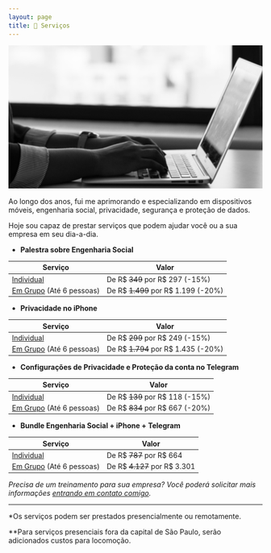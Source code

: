 ```yaml
---
layout: page
title: 🚧 Serviços
---
```


![Serviços](/images/at-work.png)

Ao longo dos anos, fui me aprimorando e especializando em dispositivos móveis, engenharia social, privacidade, segurança e proteção de dados.

Hoje sou capaz de prestar serviços que podem ajudar você ou a sua empresa em seu dia-a-dia.

- **Palestra sobre Engenharia Social**

| Serviço | Valor |
| ----------- | ----------- |
| [Individual]() | De R$ ~~349~~ por R$ 297 (-15%) |
| [Em Grupo]() (Até 6 pessoas) | De R$ ~~1.499~~ por R$ 1.199 (-20%) |

- **Privacidade no iPhone**

| Serviço | Valor |
| ----------- | ----------- |
| [Individual]() | De R$ ~~299~~ por R$ 249 (-15%) |
| [Em Grupo]() (Até 6 pessoas) | De R$ ~~1.794~~ por R$ 1.435 (-20%) |

- **Configurações de Privacidade e Proteção da conta no Telegram**

| Serviço | Valor |
| ----------- | ----------- |
| [Individual]() | De R$ ~~139~~ por R$ 118 (-15%) |
| [Em Grupo]() (Até 6 pessoas) | De R$ ~~834~~ por R$ 667 (-20%) |

- **Bundle Engenharia Social + iPhone + Telegram**

| Serviço | Valor |
| ----------- | ----------- |
| [Individual]() | De R$ ~~787~~ por R$ 664 |
| [Em Grupo]() (Até 6 pessoas) | De R$ ~~4.127~~ por R$ 3.301 |

_Precisa de um treinamento para sua empresa? Você poderá solicitar mais informações [entrando em contato comigo](https://gustavosaez.com.br)._
___
*Os serviços podem ser prestados presencialmente ou remotamente.

**Para serviços presenciais fora da capital de São Paulo, serão adicionados custos para locomoção.

<!--
___


## RSS Feeds (serviço descontinuado)

Com a necessidade de me manter informado sobre o mundo tecnológico, eu acompanhava diversos sites diariamente. Quando descobri o RSS, busquei por apps que pudessem agregá-los num só lugar.

Por anos usei o app [Reeder](https://apps.apple.com/br/app/reeder-5/id1529448980?l=en&mt=12), e comprei suas atualizações, mas com os Bots do Telegram, foi possível dar um passo além. Sem depender de terceiros, exceto o desenvolvedor que criou o bot principal (Obrigado, Gabriel.), criei meu próprio bot e um Feed RSS personalizado com as “minhas” notícias do mundo da tecnologia.

Se você quiser participar deste canal e se manter informado, com um valor bem pequeno, você receberá o link para entrar neste canal.

[Antes de assinar, conheça os feeds disponíveis no canal](https://github.com/gustavosaez/Rss2Telegram).

- **Feed RSS privado de Tecnologia (Somente no Telegram)** (serviço descontinuado)

| Serviço | Valor |
| ----------- | ----------- |
| [Compra Única]() | De R$ ~~16,90~~ por R$ 10,90 |

Você também pode querer adicionar outros sites ou até mesmo ter o seu próprio bot no Telegram trabalhando pra você, tendo o seu próprio **Feed RSS** com suas notícias. <br> Para isso, também com um baixo custo de investimento, posso entregar seu próprio bot de notícias, diretamente no seu Telegram e você não terá nenhum custo adicional para mantê-lo funcionando.

- **Desenvolvimento de canal personalizado de notícias**

| Serviço | Valor |
| ----------- | ----------- |
| [Compra Única]() | De R$ ~~199~~ por R$ 149 |

_*Caso tenha conhecimento, você poderá criar um fork e desenvolver você mesmo sem precisar pagar pelo serviço. A cobrança é feita para custear o conhecimento e o trabalho executado._

-->